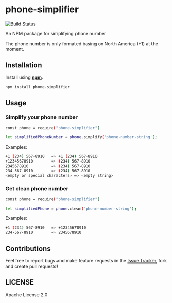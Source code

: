 # phone-simplifier
[![Build Status](https://travis-ci.org/dalenguyen/phone-simplifier.svg?branch=master)](https://travis-ci.org/dalenguyen/phone-simplifier)

An NPM package for simplifying phone number

The phone number is only formated basing on North America (+1) at the moment. 

## Installation 

Install using [__npm__](https://www.npmjs.com/).

```sh
npm install phone-simplifier
```

## Usage 

### Simplify your phone number 

```sh
const phone = require('phone-simplifier')

let simplifiedPhoneNumber = phone.simplify('phone-number-string');
```

Examples: 

```sh
+1 (234) 567-8910   => +1 (234) 567-8910
+12345678910        => (234) 567-8910
2345678910          => (234) 567-8910
234-567-8910        => (234) 567-8910
<empty or special characters> => <empty string>
```

### Get clean phone number 

```sh
const phone = require('phone-simplifier')

let simplifiedPhone = phone.clean('phone-number-string');
```

Examples: 

```sh
+1 (234) 567-8910   => +12345678910
234-567-8910        => 2345678910
```

## Contributions

Feel free to report bugs and make feature requests in the [Issue Tracker](https://github.com/dalenguyen/phone-simplifier/issues), fork and create pull requests!

## LICENSE

Apache License 2.0